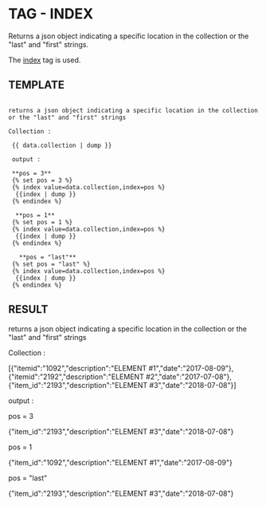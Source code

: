 # TAG - INDEX

Returns a json object indicating a specific location in the collection or the "last" and "first" strings.

The [index](/fabulator-en/example/tag_index) tag is used.

## TEMPLATE

```

returns a json object indicating a specific location in the collection or the "last" and "first" strings

Collection :

 {{ data.collection | dump }}

 output :

 **pos = 3**
 {% set pos = 3 %}
 {% index value=data.collection,index=pos %}
  {{index | dump }}
 {% endindex %}

  **pos = 1**
 {% set pos = 1 %}
 {% index value=data.collection,index=pos %}
  {{index | dump }}
 {% endindex %}

   **pos = "last"**
 {% set pos = "last" %}
 {% index value=data.collection,index=pos %}
  {{index | dump }}
 {% endindex %}
```

## RESULT

returns a json object indicating a specific location in the collection or the "last" and "first" strings

Collection :

\[{"itemid":"1092","description":"ELEMENT \#1","date":"2017-08-09"},{"itemid":"2192","description":"ELEMENT \#2","date":"2017-07-08"},{"item\_id":"2193","description":"ELEMENT \#3","date":"2018-07-08"}\]

output :

pos = 3

{"item\_id":"2193","description":"ELEMENT \#3","date":"2018-07-08"}

pos = 1

{"item\_id":"1092","description":"ELEMENT \#1","date":"2017-08-09"}

pos = "last"

{"item\_id":"2193","description":"ELEMENT \#3","date":"2018-07-08"}
